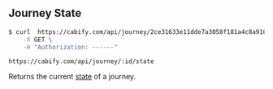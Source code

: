 ## Journey State

~~~bash
$ curl  https://cabify.com/api/journey/2ce31633e11dde7a3058f181a4c8a910/state \
    -X GET \
    -H "Authorization: ------"
~~~

`https://cabify.com/api/journey/:id/state`

Returns the current [state](#state) of a journey.

